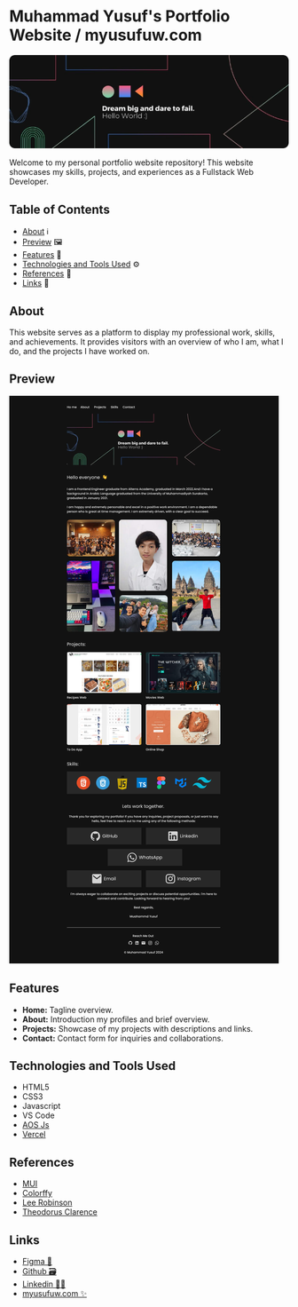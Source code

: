 # Muhammad Yusuf's Portfolio Website / myusufuw.com

<p align="center">
<img src="./assets/hero.svg" width="850">
</p>

Welcome to my personal portfolio website repository! This website showcases my skills, projects, and experiences as a Fullstack Web Developer.

## Table of Contents

- [About](#about) ℹ️
- [Preview](#preview) 🖼
- [Features](#features) 🌟
- [Technologies and Tools Used](#technologies) ⚙️
- [References](#references) 📝
- [Links](#links) 📩

## About

This website serves as a platform to display my professional work, skills, and achievements. It provides visitors with an overview of who I am, what I do, and the projects I have worked on.

## Preview

![Design Preview](./assets/figma-design-preview.jpg)

## Features

- **Home:** Tagline overview.
- **About:** Introduction my profiles and brief overview.
- **Projects:** Showcase of my projects with descriptions and links.
- **Contact:** Contact form for inquiries and collaborations.

<h2 id="technologies">Technologies and Tools Used</h2>

- HTML5
- CSS3
- Javascript
- VS Code
- [AOS Js](https://michalsnik.github.io/aos/)
- [Vercel](https://vercel.com/)

## References

- [MUI](https://mui.com/)
- [Colorffy](https://colorffy.com/dark-theme-generator)
- [Lee Robinson](https://leerob.io/)
- [Theodorus Clarence](https://theodorusclarence.com/)

## Links

- [Figma 🎨](https://www.figma.com/file/6E4ZIQAwG488wM0Zm67EU8/Transporta-v4?node-id=35%3A19463&mode=dev)
- [Github 🗃️](https://github.com/myusufuw)
- [Linkedin 🙋‍♂️](https://www.linkedin.com/in/myusufuw/)
- [myusufuw.com ✨](https://myusufuw.com)
